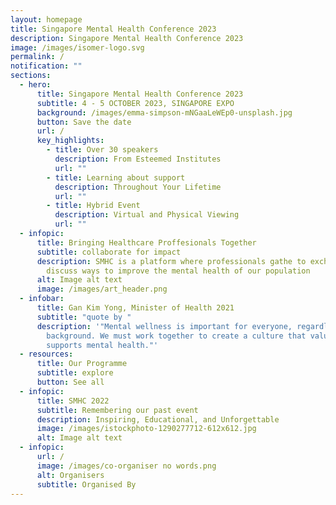 ```yaml
---
layout: homepage
title: Singapore Mental Health Conference 2023
description: Singapore Mental Health Conference 2023
image: /images/isomer-logo.svg
permalink: /
notification: ""
sections:
  - hero:
      title: Singapore Mental Health Conference 2023
      subtitle: 4 - 5 OCTOBER 2023, SINGAPORE EXPO
      background: /images/emma-simpson-mNGaaLeWEp0-unsplash.jpg
      button: Save the date
      url: /
      key_highlights:
        - title: Over 30 speakers
          description: From Esteemed Institutes
          url: ""
        - title: Learning about support
          description: Throughout Your Lifetime
          url: ""
        - title: Hybrid Event
          description: Virtual and Physical Viewing
          url: ""
  - infopic:
      title: Bringing Healthcare Proffesionals Together
      subtitle: collaborate for impact
      description: SMHC is a platform where professionals gathe to exchange ideas and
        discuss ways to improve the mental health of our population
      alt: Image alt text
      image: /images/art_header.png
  - infobar:
      title: Gan Kim Yong, Minister of Health 2021
      subtitle: "quote by "
      description: '"Mental wellness is important for everyone, regardless of age or
        background. We must work together to create a culture that values and
        supports mental health."'
  - resources:
      title: Our Programme
      subtitle: explore
      button: See all
  - infopic:
      title: SMHC 2022
      subtitle: Remembering our past event
      description: Inspiring, Educational, and Unforgettable
      image: /images/istockphoto-1290277712-612x612.jpg
      alt: Image alt text
  - infopic:
      url: /
      image: /images/co-organiser no words.png
      alt: Organisers
      subtitle: Organised By
---
```


